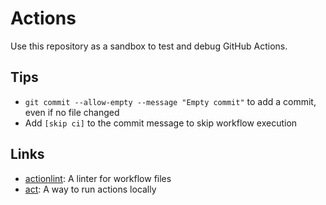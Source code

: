 # Actions

Use this repository as a sandbox to test and debug GitHub Actions.

## Tips

- `git commit --allow-empty --message "Empty commit"` to add a commit, even if
  no file changed
- Add `[skip ci]` to the commit message to skip workflow execution

## Links

- [actionlint](https://github.com/rhysd/actionlint): A linter for workflow files
- [act](https://github.com/nektos/act): A way to run actions locally
